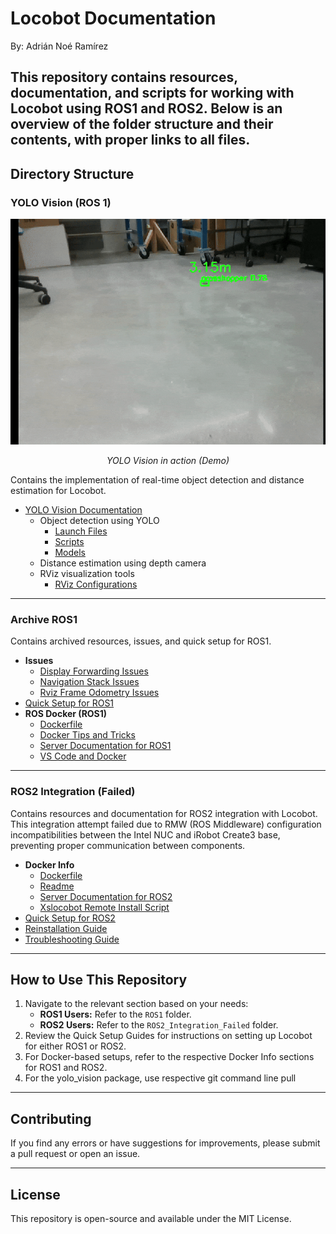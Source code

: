 # Locobot Documentation

By: Adrián Noé Ramírez

This repository contains resources, documentation, and scripts for working with Locobot using ROS1 and ROS2. Below is an overview of the folder structure and their contents, with proper links to all files.
---
## Directory Structure
### YOLO Vision (ROS 1)


<div align="center">
  <img src="yolo_vision_ROS1/images/Yolo_Vision.gif" alt="YOLO Vision Demo Video" width="800"/>
  <p><em>YOLO Vision in action (Demo)</em></p>
</div>

Contains the implementation of real-time object detection and distance estimation for Locobot.
- [YOLO Vision Documentation](yolo_vision_ROS1/readme.md)
  - Object detection using YOLO
    - [Launch Files](yolo_vision_ROS1/launch/)
    - [Scripts](yolo_vision_ROS1/scripts/)
    - [Models](yolo_vision_ROS1/models/)
  - Distance estimation using depth camera
  - RViz visualization tools
    - [RViz Configurations](yolo_vision_ROS1/rviz/)

---

### Archive ROS1
Contains archived resources, issues, and quick setup for ROS1.
- **Issues**
  - [Display Forwarding Issues](ROS1/Issues/Display_Forwarding_Issues.md)
  - [Navigation Stack Issues](ROS1/Issues/Navigation_Stack_Issues.md)
  - [Rviz Frame Odometry Issues](ROS1/Issues/Rviz_Frame_Odometry_Issues.md)
- [Quick Setup for ROS1](ROS1/quick_setup_Ros1.md)
- **ROS Docker (ROS1)**
  - [Dockerfile](ROS1/Docker/Dockerfile)
  - [Docker Tips and Tricks](ROS1/Docker/Docker_Tips_and_Tricks.md)
  - [Server Documentation for ROS1](ROS1/Docker/Server_Documentation_Ros1.md)
  - [VS Code and Docker](ROS1/Docker/VS_Code_and_Docker.md)

---

### ROS2 Integration (Failed)
Contains resources and documentation for ROS2 integration with Locobot. This integration attempt failed due to RMW (ROS Middleware) configuration incompatibilities between the Intel NUC and iRobot Create3 base, preventing proper communication between components.

- **Docker Info**
  - [Dockerfile](ROS2_Integration_Failed/docker_info/Dockerfile)
  - [Readme](ROS2_Integration_Failed/docker_info/README.md)
  - [Server Documentation for ROS2](ROS2_Integration_Failed/docker_info/Server_Documentation_Ros2.md)
  - [Xslocobot Remote Install Script](ROS2_Integration_Failed/docker_info/xslocobot_remote_install.sh)
- [Quick Setup for ROS2](ROS2_Integration_Failed/quick_setup_ros2.md)
- [Reinstallation Guide](ROS2_Integration_Failed/reinstallation.md)
- [Troubleshooting Guide](ROS2_Integration_Failed/troubleshooting.md)

---
## How to Use This Repository
1. Navigate to the relevant section based on your needs:
   - **ROS1 Users:** Refer to the `ROS1` folder.
   - **ROS2 Users:** Refer to the `ROS2_Integration_Failed` folder.
2. Review the Quick Setup Guides for instructions on setting up Locobot for either ROS1 or ROS2.
3. For Docker-based setups, refer to the respective Docker Info sections for ROS1 and ROS2.
4. For the yolo_vision package, use respective git command line pull
---
## Contributing

If you find any errors or have suggestions for improvements, please submit a pull request or open an issue.

---
## License
This repository is open-source and available under the MIT License.